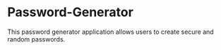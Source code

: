 # Password-Generator
This password generator application allows users to create secure and random passwords.
